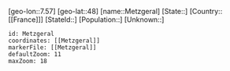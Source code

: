 ﻿---
location: [48,7.57]
mapzoom: [7,12] 
mapmarker: city 
type: City
tags:
- geo/City


SpocWebEntityId: 32449
isDeleted: false
confidential: public

---
[geo-lon::7.57]
[geo-lat::48]
[name::Metzgeral]
[State::]
[Country::[[France]]]
[StateId::]
[Population::]
[Unknown::]


```leaflet
id: Metzgeral
coordinates: [[Metzgeral]]
markerFile: [[Metzgeral]]
defaultZoom: 11 
maxZoom: 18
```
